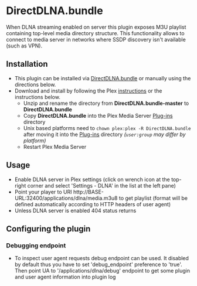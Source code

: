 # DirectDLNA.bundle

When DLNA streaming enabled on server this plugin exposes M3U playlist containing top-level media directory structure. This functionality allows to connect to media server in networks where SSDP discovery isn't available (such as VPN).

## Installation

- This plugin can be installed via [DirectDLNA.bundle](https://github.com/iquadtree/DirectDLNA.bundle) or manually using the directions below.
- Download and install by following the Plex [instructions](https://support.plex.tv/articles/201187656-how-do-i-manually-install-a-plugin/) or the instructions below.
  - Unzip and rename the directory from **DirectDLNA.bundle-master** to **DirectDLNA.bundle**
  - Copy **DirectDLNA.bundle** into the Plex Media Server [Plug-ins](https://support.plex.tv/articles/201106098-how-do-i-find-the-plug-ins-folder/) directory
  - Unix based platforms need to `chown plex:plex -R DirectDLNA.bundle` after moving it into the [Plug-ins](https://support.plex.tv/articles/201106098-how-do-i-find-the-plug-ins-folder/) directory _(`user:group` may differ by platform)_
  - Restart Plex Media Server
  
## Usage

  - Enable DLNA server in Plex settings (click on wrench icon at the top-right corner and select 'Settings - DLNA' in the list at the left pane)
  - Point your player to URI http://BASE-URL:32400/applications/dlna/media.m3u8 to get playlist (format will be defined automatically according to HTTP headers of user agent)
  - Unless DLNA server is enabled 404 status returns

## Configuring the plugin

### Debugging endpoint

  - To inspect user agent requests debug endpoint can be used. It disabled by default thus you have to set 'debug_endpoint' preference to 'true'. Then point UA to '/applications/dlna/debug' endpoint to get some plugin and user agent information into plugin log